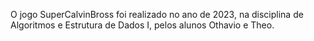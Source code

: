O jogo SuperCalvinBross foi realizado no ano de 2023, na disciplina de Algoritmos e Estrutura de Dados I, pelos alunos Othavio e Theo.
